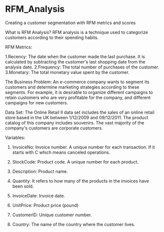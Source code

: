 # RFM_Analysis
Creating a customer segmentation with RFM metrics and scores

What is RFM Analysis? RFM analysis is a technique used to categorize customers according to their spending habits.

RFM Metrics:

1.Recency: The date when the customer made the last purchase. It is calculated by subtracting the customer's last shopping date from the analysis date.
2.Frequency: The total number of purchases of the customer.
3.Monetary: The total monetary value spent by the customer.

The Business Problem: An e-commerce company wants to segment its customers and determine marketing strategies according to these segments. For example, it is desirable to organize different campaigns to retain customers who are very profitable for the company, and different campaigns for new customers.

Data Set: The Online Retail II data set includes the sales of an online retail store based in the UK between 1/12/2009 and 09/12/2011. The product catalog of this company includes souvenirs. The vast majority of the company's customers are corporate customers.

Variables: 
1. InvoiceNo: Invoice number. A unique number for each transaction. If it starts with C which means canceled operations.

2. StockCode: Product code. A unique number for each product.

3. Description: Product name.

4. Quantity: It refers to how many of the products in the invoices have been sold.

5. InvoiceDate: Invoice date.

6. UnitPrice: Product price (pound)

7. CustomerID: Unique customer number.

8. Country: The name of the country where the customer lives.
